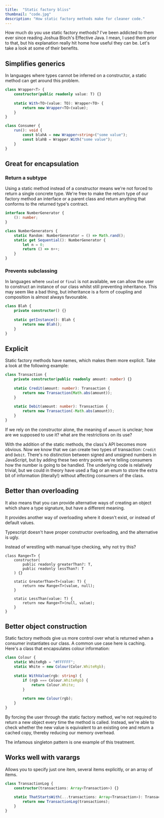 ```yaml
---
title:  "Static factory bliss"
thumbnail: "code.jpg"
description: "How static factory methods make for cleaner code."
---
```


How much do you use static factory methods? I've been addicted to them ever since reading Joshua Bloch's Effective Java. I mean, I used them prior to that, but his explanation really hit home how useful they can be. Let's take a look at some of their benefits.

## Simplifies generics

In languages where types cannot be inferred on a constructor, a static method can get around this problem.

```typescript
class Wrapper<T> {
    constructor(public readonly value: T) {}
    
    static With<TO>(value: TO): Wrapper<TO> {
        return new Wrapper<TO>(value);
    }
}

class Consumer {
    run(): void {
        const blahA = new Wrapper<string>("some value");
        const blahB = Wrapper.With("some value");
    }
}
```



## Great for encapsulation

### Return a subtype

Using a static method instead of a constructor means we're not forced to return a single concrete type. We're free to make the return type of our factory method an interface or a parent class and return anything that conforms to the returned type's contract.

```typescript
interface NumberGenerator {
    (): number;
}

class NumberGenerators {
    static Random: NumberGenerator = () => Math.rand();
	static get Sequential(): NumberGenerator {
        let n = 0;
        return () => n++;
    }
}
```

### Prevents subclassing

In languages where `sealed` or `final` is not available, we can allow the user to construct an instance of our class whilst still preventing inheritance. This may seem like a bad thing, but inheritance is a form of coupling and composition is almost always favourable.

```typescript
class Blah {
    private constructor() {}
    
    static getInstance(): Blah {
        return new Blah();
    }
}
```

## Explicit

Static factory methods have names, which makes them more explicit. Take a look at the following example:

```typescript
class Transaction {
	private constructor(public readonly amount: number) {}
    
    static Credit(amount: number): Transaction {
        return new Transaction(Math.abs(amount));
    }
    
    static Debit(amount: number): Transaction {
        return new Transaction(-Math.abs(amount));
    }
}
````

If we rely on the constructor alone, the meaning of `amount` is unclear; how are we supposed to use it? what are the restrictions on its use?

With the addition of the static methods, the class's API becomes more obvious. Now we know that we can create two types of transaction: `Credit` and `Debit`. There's no distinction between signed and unsigned numbers in JavaScript, but by adding these two entry points we're telling consumers how the number is going to be handled. The underlying code is relatively trivial, but we could in theory have used a flag or an enum to store the extra bit of information (literally!) without affecting consumers of the class.

## Better than overloading

It also means that you can provide alternative ways of creating an object which share a type signature, but have a different meaning.

It provides another way of overloading where it doesn't exist, or instead of default values.

Typescript doesn't have proper constructor overloading, and the alternative is ugly.

Instead of wrestling with manual type checking, why not try this?

```
class Range<T> {
    constructor(
    	public readonly greaterThan?: T,
    	public readonly lessThan?: T
    ) {}

	static GreaterThan<T>(value: T) {
		return new Range<T>(value, null);
	}
	
	static LessThan(value: T) {
		return new Range<T>(null, value);
	}
}
```

## Better object construction

Static factory methods give us more control over what is returned when a consumer instantiates our class. A common use case here is caching. Here's a class that encapsulates colour information:

```typescript
class Colour {
    static WhiteRgb = "#FFFFFF";
    static White = new Colour(Color.WhiteRgb);
    
    static WithValue(rgb: string) {
        if (rgb === Colour.WhiteRgb) {
            return Colour.White;
        }
        
        return new Colour(rgb);
    }
}
```

By forcing the user through the static factory method, we're not required to return a new object every time the method is called. Instead, we're able to check whether the new value is equivalent to an existing one and return a cached copy, thereby reducing our memory overhead.

The infamous singleton pattern is one example of this treatment.

## Works well with varargs

Allows you to specify just one item, several items explicitly, or an array of items.

```typescript
class TransactionLog {
    constructor(transactions: Array<Transaction>) {}
    
    static ThatStartsWith(...transactions: Array<Transaction>): TransactionLog {
        return new TransactionLog(transactions);
    }
}
```

